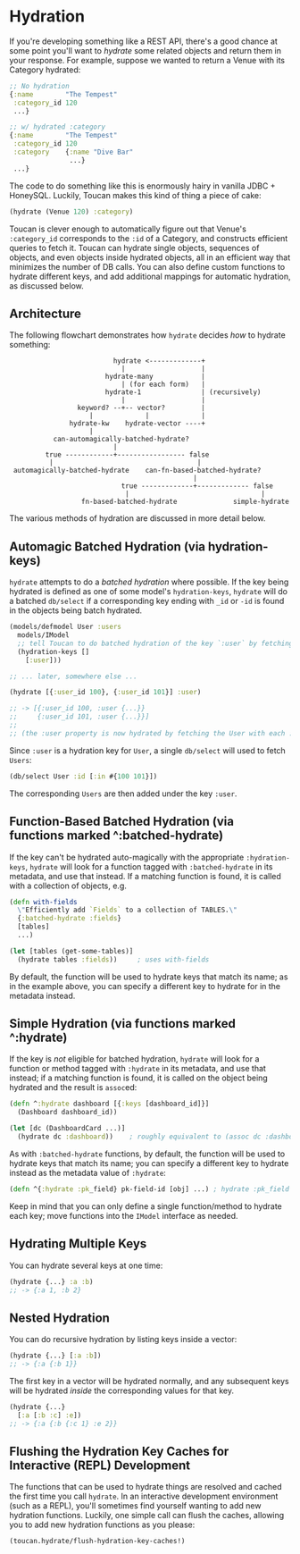 # Hydration

If you're developing something like a REST API, there's a good chance at some point you'll want to *hydrate* some related objects
and return them in your response. For example, suppose we wanted to return a Venue with its Category hydrated:

```clojure
;; No hydration
{:name        "The Tempest"
 :category_id 120
 ...}

;; w/ hydrated :category
{:name        "The Tempest"
 :category_id 120
 :category    {:name "Dive Bar"
               ...}
 ...}
```

The code to do something like this is enormously hairy in vanilla JDBC + HoneySQL. Luckily, Toucan makes this kind of thing a piece
of cake:

```clojure
(hydrate (Venue 120) :category)
```

Toucan is clever enough to automatically figure out that Venue's `:category_id` corresponds to the `:id` of a Category, and constructs efficient queries
to fetch it. Toucan can hydrate single objects, sequences of objects, and even objects inside hydrated objects, all in an efficient way that minimizes
the number of DB calls. You can also define custom functions to hydrate different keys, and add additional mappings for automatic hydration, as
discussed below.

## Architecture

The following flowchart demonstrates how `hydrate` decides *how* to hydrate something:

```
                          hydrate <-------------+
                            |                   |
                        hydrate-many            |
                            | (for each form)   |
                        hydrate-1               | (recursively)
                            |                   |
                 keyword? --+-- vector?         |
                    |             |             |
               hydrate-kw    hydrate-vector ----+
                    |
           can-automagically-batched-hydrate?
                          |
         true ------------+----------------- false
          |                                    |
 automagically-batched-hydrate    can-fn-based-batched-hydrate?
                                              |
                            true -------------+------------- false
                             |                                 |
                  fn-based-batched-hydrate              simple-hydrate
```

The various methods of hydration are discussed in more detail below.


## Automagic Batched Hydration (via hydration-keys)

`hydrate` attempts to do a *batched hydration* where possible.
If the key being hydrated is defined as one of some model's `hydration-keys`,
`hydrate` will do a batched `db/select` if a corresponding key ending with `_id` or `-id`
is found in the objects being batch hydrated.

```clojure
(models/defmodel User :users
  models/IModel
  ;; tell Toucan to do batched hydration of the key `:user` by fetching instances of User with given `:id`s
  (hydration-keys []
    [:user]))

;; ... later, somewhere else ...

(hydrate [{:user_id 100}, {:user_id 101}] :user)

;; -> [{:user_id 100, :user {...}}
;;     {:user_id 101, :user {...}}]
;;
;; (the :user property is now hydrated by fetching the User with each :user_id)
```

Since `:user` is a hydration key for `User`, a single `db/select` will used to
fetch `Users`:

```clojure
(db/select User :id [:in #{100 101}])
```

The corresponding `Users` are then added under the key `:user`.


## Function-Based Batched Hydration (via functions marked ^:batched-hydrate)

If the key can't be hydrated auto-magically with the appropriate `:hydration-keys`,
`hydrate` will look for a function tagged with `:batched-hydrate` in its metadata, and
use that instead. If a matching function is found, it is called with a collection of objects,
e.g.

```clojure
(defn with-fields
  \"Efficiently add `Fields` to a collection of TABLES.\"
  {:batched-hydrate :fields}
  [tables]
  ...)

(let [tables (get-some-tables)]
  (hydrate tables :fields))     ; uses with-fields
```

By default, the function will be used to hydrate keys that match its name; as in the example above,
you can specify a different key to hydrate for in the metadata instead.


## Simple Hydration (via functions marked ^:hydrate)

If the key is *not* eligible for batched hydration, `hydrate` will look for a function or method
tagged with `:hydrate` in its metadata, and use that instead; if a matching function
is found, it is called on the object being hydrated and the result is `assoc`ed:

```clojure
(defn ^:hydrate dashboard [{:keys [dashboard_id]}]
  (Dashboard dashboard_id))

(let [dc (DashboardCard ...)]
  (hydrate dc :dashboard))    ; roughly equivalent to (assoc dc :dashboard (dashboard dc))
```

As with `:batched-hydrate` functions, by default, the function will be used to hydrate keys that
match its name; you can specify a different key to hydrate instead as the metadata value of `:hydrate`:

```clojure
(defn ^{:hydrate :pk_field} pk-field-id [obj] ...) ; hydrate :pk_field with pk-field-id
```

Keep in mind that you can only define a single function/method to hydrate each key; move functions into the
`IModel` interface as needed.


## Hydrating Multiple Keys

You can hydrate several keys at one time:

```clojure
(hydrate {...} :a :b)
;; -> {:a 1, :b 2}
```

## Nested Hydration

You can do recursive hydration by listing keys inside a vector:

```clojure
(hydrate {...} [:a :b])
;; -> {:a {:b 1}}
```

The first key in a vector will be hydrated normally, and any subsequent keys
will be hydrated *inside* the corresponding values for that key.

```clojure
(hydrate {...}
  [:a [:b :c] :e])
;; -> {:a {:b {:c 1} :e 2}}
```

## Flushing the Hydration Key Caches for Interactive (REPL) Development

The functions that can be used to hydrate things are resolved and cached the first time you call `hydrate`. In an
interactive development environment (such as a REPL), you'll sometimes find yourself wanting to add new hydration
functions. Luckily, one simple call can flush the caches, allowing you to add new hydration functions as you please:

```clojure
(toucan.hydrate/flush-hydration-key-caches!)
```
